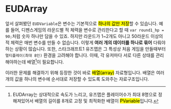 # EUDArray

앞서 살펴봤던 `EUDVariable`은 변수는 기본적으로 <mark>하나의 값만 저장</mark>할 수 있습니다. 예를 들어, 디펜스게임의 라운드별 적 체력을 변수로 관리한다고 할 때 `var round1_hp = 90;`처럼 숫자 하나만 담을 수 있죠. 하지만 라운드가 1~2개도 아니고 50라운드 이상의 적 체력은 매번 변수를 만들 수 없습니다. 이렇게 **여러 개의 데이터를 하나로 묶어** 다뤄야 하는 상황이 많습니다. 또한, 스타크래프트1 유즈맵은 그 특성상 처음 게임을 만들때부터 `멀티플레이(최대 8인)` 환경을 고려해야 합니다. 이때, 각 유저마다 서로 다른 상태를 관리해야하는데 배열[^1]이 필요합니다.

이러한 문제를 해결하기 위해 등장한 것이 바로 <mark>배열(array)</mark> 자료형입니다. 배열은 여러 개의 값을 하나의 변수에 순서대로 저장할 수 있도록 도와주는 자료구조입니다.

[^1]: EUDArray는 상대적으로 속도가 느리고, 유즈맵은 플레이어수가 최대 8명으로 정해져있어서 배열의 길이를 8개로 고정 및 최적화한 배열이 <mark>PVariable</mark>입니다.